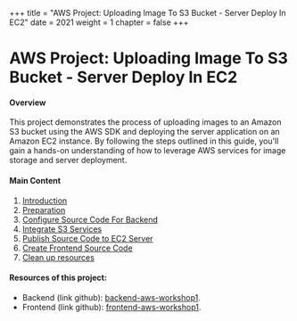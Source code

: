 +++
title = "AWS Project: Uploading Image To S3 Bucket - Server Deploy In EC2"
date = 2021
weight = 1
chapter = false
+++

# AWS Project: Uploading Image To S3 Bucket - Server Deploy In EC2

#### Overview

This project demonstrates the process of uploading images to an Amazon S3 bucket using the AWS SDK and deploying the server application on an Amazon EC2 instance. By following the steps outlined in this guide, you'll gain a hands-on understanding of how to leverage AWS services for image storage and server deployment.

#### Main Content

1. [Introduction](1-Introduction/)
2. [Preparation](2-Preparation/)
3. [Configure Source Code For Backend](3-Configure-Source-Code-For-Backend/)
4. [Integrate S3 Services](4-Integrate-S3-Services/)
5. [Publish Source Code to EC2 Server](5-Publish-Source-Code-to-EC2-Server/)
6. [Create Frontend Source Code](6-Create-Frontend-Source-Code/)
7. [Clean up resources](7-Clean-up-resources)

#### Resources of this project:

- Backend (link github): [backend-aws-workshop1](https://github.com/linhlinh38/backend-aws-workshop1).
- Frontend (link github): [frontend-aws-workshop1](https://github.com/linhlinh38/frontend-aws-workshop1).
